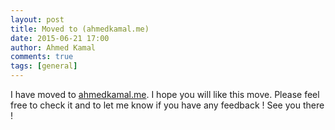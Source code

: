 ```yaml
---
layout: post
title: Moved to (ahmedkamal.me)
date: 2015-06-21 17:00
author: Ahmed Kamal
comments: true
tags: [general]
---
```

I have moved to [ahmedkamal.me](http://ahmedkamal.me). I hope you will like this move. Please feel free to check it and to let me know if you have any feedback ! See you there !
